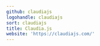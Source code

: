 ```yaml
---
github: claudiajs
logohandle: claudiajs
sort: claudiajs
title: Claudia.js
website: 'https://claudiajs.com/'
---
```


